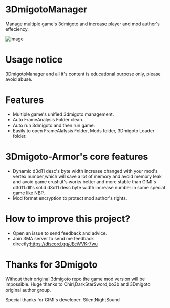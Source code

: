 # 3DmigotoManager
Manage multiple game's 3dmigoto and increase player and mod author's effeciency.

![image](https://github.com/StarBobis/3DmigotoManager/assets/151726114/c6727f63-f81d-4014-9a2a-15e8e240d13c)

# Usage notice
3DmigotoManager and all it's content is educational purpose only, please avoid abuse.

# Features
- Multiple game's unified 3dmigoto management.
- Auto FrameAnalysis Folder clean.
- Auto run 3dmigoto and then run game.
- Easily to open FrameAlalysis Folder, Mods folder, 3Dmigoto Loader folder.

# 3Dmigoto-Armor's core features
- Dynamic d3d11 desc's byte width increase changed with your mod's vertex number,which will save a lot of memory and avoid memory leak and avoid game crush,it's works better and more stable than GIMI's d3d11.dll's solid d3d11 desc byte width increase number in some special game like NBP.
- Mod format encryption to protect mod author's rights.

# How to improve this project?
- Open an issue to send feedback and advice.
- Join 3MA server to send me feedback directly:https://discord.gg/JEcWVKr7wu

# Thanks for 3Dmigoto
Without their original 3dmigoto repo the game mod version will be impossible. Huge thanks to Chiri,DarkStarSword,bo3b and 3Dmigoto original author group.

Special thanks for GIMI's developer: SilentNightSound
